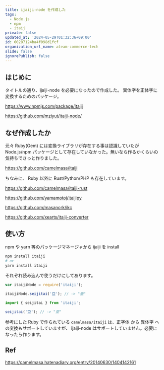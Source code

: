 ```yaml
---
title: ijaiji-node を作成した
tags:
  - Node.js
  - npm
  - itaij
private: false
updated_at: '2024-05-29T01:32:36+09:00'
id: 60287124ba4f098d1fcf
organization_url_name: ateam-commerce-tech
slide: false
ignorePublish: false
---
```


## はじめに

タイトルの通り、ijaiji-node を必要になったので作成した。
異体字を正体字に変換するためのパッケージ。

https://www.npmjs.com/package/itaiji

https://github.com/mziyut/itaiji-node/

## なぜ作成したか

元々 Ruby(Gem) には変換ライブラリが存在する事は認識していたが Node.js/npm パッケージとして存在していなかった。無いなら作るかくらいの気持ちでさっと作りました。

https://github.com/camelmasa/itaiji

ちなみに、 Ruby 以外に Rust/Python/PHP も存在しています。

https://github.com/camelmasa/itaiji-rust

https://github.com/yamamotoj/itaijipy

https://github.com/masanork/ikc

https://github.com/xearts/itaiji-converter

## 使い方

npm や yarn 等のパッケージマネージャから ijaiji を install

```sh
npm install itaiji
# or
yarn install itaiji
```

それぞれ読み込んで使うだけにしてあります。

```js
var itaijiNode = require('itaiji');

itaijiNode.seijitai('亞'); // -> "亜"
```

```js
import { seijitai } from 'itaiji';

seijitai('亞'); // -> "亜"
```

参考にした Ruby で作られている `camelmasa/itaiji` は、正字体 から 異体字 への変換もサポートしていますが、 ijaiji-node はサポートしていません。必要になったら作ります。

## Ref

https://camelmasa.hatenadiary.org/entry/20140630/1404142161
